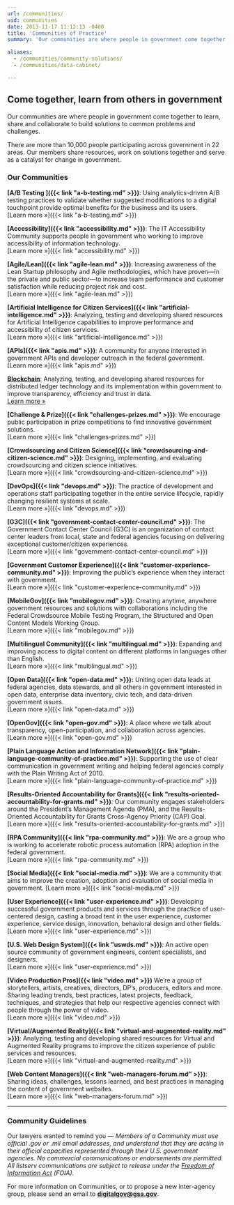 ```yaml
---
url: /communities/
uid: communities
date: 2013-11-17 11:12:13 -0400
title: 'Communities of Practice'
summary: 'Our communities are where people in government come together to learn, share and collaborate to build solutions to common problems and challenges.'

aliases:
  - /communities/community-solutions/
  - /communities/data-cabinet/

---
```



## Come together, learn from others in government

Our communities are where people in government come together to learn, share and collaborate to build solutions to common problems and challenges.

There are more than 10,000 people participating across government in 22 areas. Our members share resources, work on solutions together and serve as a catalyst for  change in government.

### Our Communities

**[A/B Testing ]({{< link "a-b-testing.md" >}})**: Using analytics-driven A/B testing practices to validate whether suggested modifications to a digital touchpoint provide optimal benefits for the business and its users.<br/>
[Learn&nbsp;more&nbsp;»]({{< link "a-b-testing.md" >}})

**[Accessibility]({{< link "accessibility.md" >}})**: The IT Accessibility Community supports people in government who working to improve accessibility of information technology.<br/>
[Learn&nbsp;more&nbsp;»]({{< link "accessibility.md" >}})

**[Agile/Lean]({{< link "agile-lean.md" >}})**: Increasing awareness of the Lean Startup philosophy and Agile methodologies, which have proven—in the private and public sector—to increase team performance and customer satisfaction while reducing project risk and cost.<br/>
[Learn&nbsp;more&nbsp;»]({{< link "agile-lean.md" >}})

**[Artificial Intelligence for Citizen Services]({{< link "artificial-intelligence.md" >}})**: Analyzing, testing and developing shared resources for Artificial Intelligence capabilities to improve performance and accessibility of citizen services.<br/>
[Learn&nbsp;more&nbsp;»]({{< link "artificial-intelligence.md" >}})

**[APIs]({{< link "apis.md" >}})**: A community for anyone interested in government APIs and developer outreach in the federal government.<br/>
[Learn&nbsp;more&nbsp;»]({{< link "apis.md" >}})

**[Blockchain](https://www.gsa.gov/technology/government-it-initiatives/emerging-citizen-technology/blockchain)**: Analyzing, testing, and developing shared resources for distributed ledger technology and its implementation within government to improve transparency, efficiency and trust in data.<br/>
[Learn&nbsp;more&nbsp;»](https://www.gsa.gov/technology/government-it-initiatives/emerging-citizen-technology/blockchain)

**[Challenge & Prize]({{< link "challenges-prizes.md" >}})**: We encourage public participation in prize competitions to find innovative government solutions.<br/>
[Learn&nbsp;more&nbsp;»]({{< link "challenges-prizes.md" >}})

**[Crowdsourcing and Citizen Science]({{< link "crowdsourcing-and-citizen-science.md" >}})**: Designing, implementing, and evaluating crowdsourcing and citizen science initiatives.<br/>
[Learn&nbsp;more&nbsp;»]({{< link "crowdsourcing-and-citizen-science.md" >}})

**[DevOps]({{< link "devops.md" >}})**: The practice of development and operations staff participating together in the entire service lifecycle, rapidly changing resilient systems at scale. <br/>
[Learn&nbsp;more&nbsp;»]({{< link "devops.md" >}})

**[G3C]({{< link "government-contact-center-council.md" >}})**: The Government Contact Center Council (G3C) is an organization of contact center leaders from local, state and federal agencies focusing on delivering exceptional customer/citizen experiences.<br/>
[Learn&nbsp;more&nbsp;»]({{< link "government-contact-center-council.md" >}})

**[Government Customer Experience]({{< link "customer-experience-community.md" >}})**: Improving the public’s experience when they interact with government.<br/>
[Learn&nbsp;more&nbsp;»]({{< link "customer-experience-community.md" >}})

**[MobileGov]({{< link "mobilegov.md" >}})**: Creating anytime, anywhere government resources and solutions with collaborations including the Federal Crowdsource Mobile Testing Program, the Structured and Open Content Models Working Group.<br/>
[Learn&nbsp;more&nbsp;»]({{< link "mobilegov.md" >}})

**[Multilingual Community]({{< link "multilingual.md" >}})**: Expanding and improving access to digital content on different platforms in languages other than English.<br/>
[Learn&nbsp;more&nbsp;»]({{< link "multilingual.md" >}})

**[Open Data]({{< link "open-data.md" >}}):** Uniting open data leads at federal agencies, data stewards, and all others in government interested in open data, enterprise data inventory, civic tech, and data-driven government issues.<br/>
[Learn&nbsp;more&nbsp;»]({{< link "open-data.md" >}})

**[OpenGov]({{< link "open-gov.md" >}}):** A place where we talk about transparency, open-participation, and collaboration across agencies.<br/>[Learn&nbsp;more&nbsp;»]({{< link "open-gov.md" >}})

**[Plain Language Action and Information Network]({{< link "plain-language-community-of-practice.md" >}})**: Supporting the use of clear communication in government writing and helping federal agencies comply with the Plain Writing Act of 2010.<br/>
[Learn&nbsp;more&nbsp;»]({{< link "plain-language-community-of-practice.md" >}})

**[Results-Oriented Accountability for Grants]({{< link "results-oriented-accountability-for-grants.md" >}})**: Our community engages stakeholders around the President’s Management Agenda (PMA), and the Results-Oriented Accountability for Grants Cross-Agency Priority (CAP) Goal.<br/>
[Learn&nbsp;more&nbsp;»]({{< link "results-oriented-accountability-for-grants.md" >}})

**[RPA Community]({{< link "rpa-community.md" >}})**: We are a group who is working to accelerate robotic process automation (RPA) adoption in the federal government.<br/>
[Learn&nbsp;more&nbsp;»]({{< link "rpa-community.md" >}})

**[Social Media]({{< link "social-media.md" >}})**: We are a community that aims to improve the creation, adoption and evaluation of social media in government.
[Learn&nbsp;more&nbsp;»]({{< link "social-media.md" >}})

**[User Experience]({{< link "user-experience.md" >}})**: Developing successful government products and services through the practice of user-centered design, casting a broad tent in the user experience, customer experience, service design, innovation, behavioral design and other fields.<br/>
[Learn&nbsp;more&nbsp;»]({{< link "user-experience.md" >}})

**[U.S. Web Design System]({{< link "uswds.md" >}})**: An active open source community of government engineers, content specialists, and designers.<br/>
[Learn&nbsp;more&nbsp;»]({{< link "user-experience.md" >}})

**[Video Production Pros]({{< link "video.md" >}})** We’re a group of storytellers, artists, creatives, directors, DP’s, producers, editors and more. Sharing leading trends, best practices, latest projects, feedback, techniques, and strategies that help our respective agencies connect with people through the power of video.<br/>
[Learn&nbsp;more&nbsp;»]({{< link "video.md" >}})

**[Virtual/Augmented Reality]({{< link "virtual-and-augmented-reality.md" >}})**: Analyzing, testing and developing shared resources for Virtual and Augmented Reality programs to improve the citizen experience of public services and resources.<br/>
[Learn&nbsp;more&nbsp;»]({{< link "virtual-and-augmented-reality.md" >}})

**[Web Content Managers]({{< link "web-managers-forum.md" >}})**: Sharing ideas, challenges, lessons learned, and best practices in managing the content of government websites.<br/>
[Learn&nbsp;more&nbsp;»]({{< link "web-managers-forum.md" >}})

---

### Community Guidelines

Our lawyers wanted to remind you — _Members of a Community must use official .gov or .mil email addresses, and understand that they are acting in their official capacities represented through their U.S. government agencies. No commercial communications or endorsements are permitted. All listserv communications are subject to release under the [Freedom of Information Act](https://www.foia.gov/) (FOIA)._

For more information on Communities, or to propose a new inter-agency group, please send an email to [**digitalgov@gsa.gov**](mailto:digitalgov@gsa.gov?subject=Communities).
